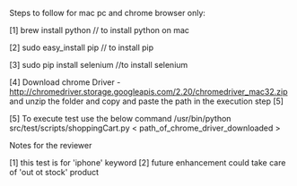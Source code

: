Steps to follow for mac pc and chrome browser only:

[1] brew install python  // to install python on mac

[2] sudo  easy_install pip // to install pip

[3] sudo pip install selenium //to install selenium 

[4] Download chrome Driver - http://chromedriver.storage.googleapis.com/2.20/chromedriver_mac32.zip and unzip the folder and copy and paste the path in the execution step [5]

[5] To execute test use the below command
/usr/bin/python src/test/scripts/shoppingCart.py < path_of_chrome_driver_downloaded >

Notes for the reviewer 

[1] this test is for 'iphone' keyword
[2] future enhancement could take care of 'out ot stock' product
